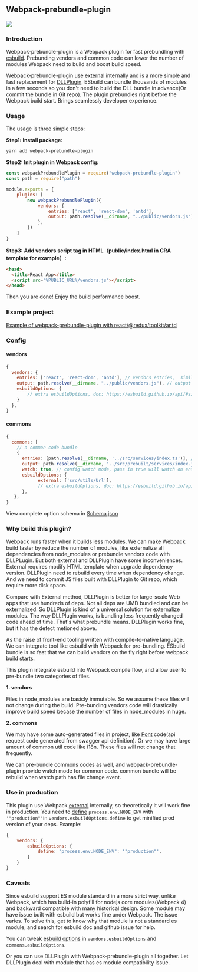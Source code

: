 ## Webpack-prebundle-plugin

![](https://img.shields.io/npm/v/webpack-prebundle-plugin)

### Introduction

Webpack-prebundle-plugin is a Webpack plugin for fast prebundling with [esbuild](https://esbuild.github.io). Prebunding vendors and common code can lower the number of modules Webpack need to build and boost build speed.

Webpack-prebundle-plugin use [external](https://webpack.js.org/configuration/externals/) internally and is a more simple and fast replacement for [DLLPlugin](https://webpack.js.org/plugins/dll-plugin/). ESbuild can bundle thousands of modules in a few seconds so you don't need to build the DLL bundle in advance(Or commit the bundle in Git repo). The plugin prebundles right before the Webpack build start. Brings seamlessly developer experience.


### Usage

The usage is three simple steps:

**Step1: Install package:**

```bash
yarn add webpack-prebundle-plugin
```

**Step2: Init plugin in Webpack config:**

```js
const webpackPrebundlePlugin = require("webpack-prebundle-plugin")
const path = require("path")

module.exports = {
    plugins: [
        new webpackPrebundlePlugin({
            vendors: {
                entries: ['react', 'react-dom', 'antd'],
                output: path.resolve(__dirname, "../public/vendors.js")
            },
        })
    ]
}
```

**Step3: Add vendors script tag in HTML（public/index.html in CRA template for example）:**

```html
<head>
  <title>React App</title>
  <script src="%PUBLIC_URL%/vendors.js"></script>
</head>
```

Then you are done! Enjoy the build performance boost.

### Example project

[Example of webpack-prebundle-plugin with react/@redux/toolkit/antd](https://github.com/zxc0328/webpack-prebundle-plugin-example)


### Config

####  vendors

```javascript
{
  vendors: {
    entries: ['react', 'react-dom', 'antd'], // vendors entries,  similar to entries in webpack 
    output: path.resolve(__dirname, "../public/vendors.js"), // output file's path
    esbuildOptions: {
        // extra esbuildOptions, doc: https://esbuild.github.io/api/#simple-options
    }
  },
}
```


####  commons

```javascript
{
  commons: [
    // a common code bundle
    {
      entries: [path.resolve(__dirname, '../src/services/index.ts')], // common code entries,  similar to entries in webpack 
      output: path.resolve(__dirname, '../src/prebuilt/services/index.js'), // output file's path
      watch: true, // config watch mode, pass in true will watch on entries, you can pass in arrays of paths to force wath specific paths
      esbuildOptions: {
            external: ['src/utils/Url'],
            // extra esbuildOptions, doc: https://esbuild.github.io/api/#simple-options
      },
   },
}
```


View complete option schema in [Schema.json](https://github.com/zxc0328/webpack-prebuild-plugin/blob/master/lib/schema.json)

### Why build this plugin?

Webpack runs faster when it builds less modules. We can make Webpack build faster by reduce the number of modules, like externalize all dependencies from node_modules or prebundle vendors code with DLLPLugin. But both external and DLLPlugin have some inconveniences. External requires modify HTML template when upgrade dependency version. DLLPlugin need to rebuild every time when dependency change. And we need to commit JS files built with DLLPlugin to Git repo, which require more disk space.

Compare with External method, DLLPlugin is better for large-scale Web apps that use hundreds of deps. Not all deps are UMD bundled and can be externalized. So DLLPlugin is kind of a universal solution for externalize modules. The way DLLPlugin works, is bundling less frequently changed code ahead of time. That's what prebundle means. DLLPlugin works fine, but it has the defect metioned above.

As the raise of front-end tooling written with compile-to-native language. We can integrate tool like esbuild with Webpack for pre-bundling. ESbuild bundle is so fast that we can build vendors on the fly right before webpack build starts.

This plugin integrate esbuild into Webpack compile flow, and allow user to pre-bundle two categories of files.

**1. vendors**

Files in node_modules are basicly immutable. So we assume these files will not change during the build. Pre-bunding vendors code will drastically improve build speed becase the number of files in node_modules in huge.


**2. commons**

We may have some auto-generated files in project, like [Pont](https://github.com/alibaba/pont) code(api request code generated from swagger api definition). Or we may have large amount of common util code like i18n. These files will not change that frequently.

We can pre-bundle commons codes as well, and webpack-prebundle-plugin provide watch mode for common code. common bundle will be rebuild when watch path has file change event.

### Use in production

This plugin use Webpack [external](https://webpack.js.org/configuration/externals/) internally, so theoretically it will work fine in production. You need to [define](https://esbuild.github.io/api/#define) `process.env.NODE_ENV` with `'"production"'`in `vendors.esbuildOptions.define` to get minified prod version of your deps. Example:

```javascript
{
    vendors: {
        esbuildOptions: {
            define: "process.env.NODE_ENV": '"production"',
        }
    }
}                
```

### Caveats


Since esbuild support ES module standard in a more strict way, unlike Webpack, which has build-in polyfill for nodejs core modules(Webpack 4) and backward compatible with many historical design. Some module may have issue built with esbuild but works fine under Webpack. The issue varies. To solve this, get to know why that module is not a standard es module, and search for esbuild doc and github issue for help.

You can tweak [esbuild options](https://esbuild.github.io/api/#bundle) in `vendors.esbuildOptions` and `commons.esbuildOptions`.

Or you can use DLLPlugin with Webpack-prebundle-plugin all together. Let DLLPlugin deal with module that has es module compatibility issue.